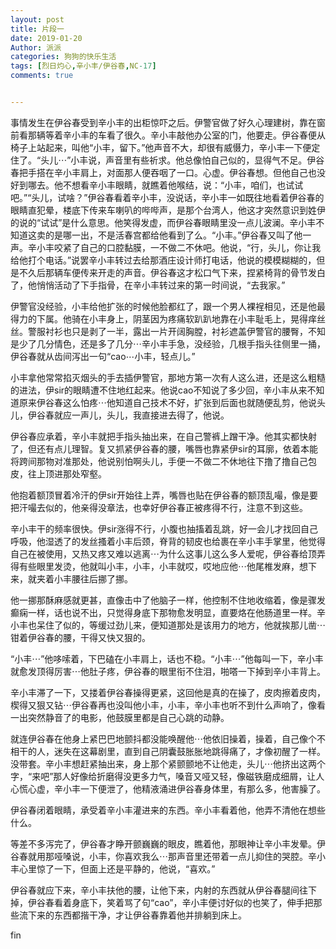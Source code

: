 ```yaml
---
layout: post
title: 片段一
date: 2019-01-20
Author: 派派
categories: 狗狗的快乐生活
tags: [烈日灼心,辛小丰/伊谷春,NC-17]
comments: true


---
```


事情发生在伊谷春受到辛小丰的出柜惊吓之后。伊警官做了好久心理建树，靠在窗前看那辆等着辛小丰的车看了很久。辛小丰敲他办公室的门，他要走。伊谷春便从椅子上站起来，叫他“小丰，留下。”他声音不大，却很有威慑力，辛小丰一下便定住了。“头儿⋯”小丰说，声音里有些祈求。他总像怕自己似的，显得气不足。伊谷春把手搭在辛小丰肩上，对面那人便吞咽了一口。心虚。伊谷春想。但他自己也没好到哪去。他不想看辛小丰眼睛，就瞧着他喉结，说：“小丰，咱们，也试试吧。”“头儿，试啥？”伊谷春看着辛小丰，没说话，辛小丰一如既往地看着伊谷春的眼睛直犯晕，楼底下传来车喇叭的哔哔声，是那个台湾人，他这才突然意识到姓伊的说的“试试”是什么意思。他笑得发虚，而伊谷春眼睛里没一点儿波澜。辛小丰不知道这卖的是哪一出，不是活春宫都给他看到了么。“小丰。”伊谷春又叫了他一声。辛小丰咬紧了自己的口腔黏膜，一不做二不休吧。他说，“行，头儿，你让我给他打个电话。”说罢辛小丰转过去给那酒庄设计师打电话，他说的模模糊糊的，但是不久后那辆车便传来开走的声音。伊谷春这才松口气下来，捏紧椅背的骨节发白了，他悄悄活动了下手指骨，在辛小丰转过来的第一时间说，“去我家。”

伊警官没经验，小丰给他扩张的时候他脸都红了，跟一个男人裸裎相见，还是他最得力的下属。他骑在小丰身上，阴茎因为疼痛软趴趴地靠在小丰耻毛上，晃得痒丝丝。警服衬衫也只是剥了一半，露出一片开阔胸膛，衬衫遮盖伊警官的腰臀，不知是少了几分情色，还是多了几分⋯辛小丰手急，没经验，几根手指头往侧里一捅，伊谷春就从齿间泻出一句“cao⋯小丰，轻点儿。”

小丰拿他常常掐灭烟头的手去插伊警官，那地方第一次有人这么进，还是这么粗糙的进法，伊sir的眼睛遭不住地红起来。他说cao不知说了多少回，辛小丰从来不知道原来伊谷春这么怕疼⋯他知道自己技术不好，扩张到后面也就随便乱剪，他说头儿，伊谷春就应一声儿，头儿，我直接进去得了，他说。

伊谷春应承着，辛小丰就把手指头抽出来，在自己警裤上蹭干净。他其实都快射了，但还有点儿理智。复又抓紧伊谷春的腰，嘴唇也靠紧伊sir的耳廓，依着本能将跨间那物对准那处，他说别怕啊头儿，手便一不做二不休地往下撸了撸自己包皮，往上顶进那处窄壑。

他抱着额顶冒着冷汗的伊sir开始往上弄，嘴唇也贴在伊谷春的额顶乱嘬，像是要把汗嘬去似的，他亲得没章法，也幸好伊谷春正被疼得不行，注意不到这些。

辛小丰干的频率很快。伊sir涨得不行，小腹也抽搐着乱跳，好一会儿才找回自己呼吸，他湿透了的发丝搔着小丰后颈，脊背的韧皮也给裹在辛小丰手掌里，他觉得自己在被使用，又热又疼又难以逃离⋯为什么这事儿这么多人爱呢，伊谷春给顶弄得有些眼里发烫，他就叫小丰，小丰，小丰就哎，哎地应他⋯他尾椎发麻，想下来，就夹着小丰腰往后挪了挪。

他一挪那酥麻感就更甚，直像击中了他脑子一样，他控制不住地收缩着，像是骤发癫痫一样，话也说不出，只觉得身底下那物愈发明显，直要烙在他肠道里一样。辛小丰也呆住了似的，等缓过劲儿来，便知道那处是该用力的地方，他就挨那儿凿⋯钳着伊谷春的腰，干得又快又狠的。

“小丰⋯”他哆嗦着，下巴磕在小丰肩上，话也不稳。“小丰⋯”他每叫一下，辛小丰就愈发顶得厉害⋯他肚子疼，伊谷春的眼里衔不住泪，啪嗒一下掉到辛小丰背上。

辛小丰滞了一下，又搂着伊谷春操得更紧，这回他是真的在操了，皮肉擦着皮肉，楔得又狠又钻⋯伊谷春再也没叫他小丰，小丰，辛小丰也听不到什么声响了，像看一出突然静音了的电影，他鼓膜里都是自己心跳的动静。

就连伊谷春在他身上紧巴巴地颤抖都没能唤醒他⋯他依旧操着，操着，自己像个不相干的人，迷失在这幕剧里，直到自己阴囊鼓胀胀地跳得痛了，才像初醒了一样。没带套。辛小丰想赶紧抽出来，身上那个紧颤颤地不让他走，头儿⋯他挤出这两个字，“来吧”那人好像给折磨得没更多力气，嗓音又哑又轻，像磁铁磨成细屑，让人心慌心虚，辛小丰一下便泄了，他精液涌进伊谷春身体里，有那么多，他害臊了。

伊谷春闭着眼睛，承受着辛小丰灌进来的东西。辛小丰看着他，他弄不清他在想些什么。

等差不多泻完了，伊谷春才睁开颤巍巍的眼皮，瞧着他，那眼神让辛小丰发晕。伊谷春就用那哑嗓说，小丰，你喜欢我么⋯那声音里还带着一点儿抑住的哭腔。辛小丰心里惊了一下，但面上还是平静的，他说，“喜欢。”

伊谷春就应下来，辛小丰扶他的腰，让他下来，内射的东西就从伊谷春腿间往下掉，伊谷春看着身底下，笑着骂了句“cao”，辛小丰便讨好似的也笑了，伸手把那些流下来的东西都揩干净，才让伊谷春靠着他并排躺到床上。


fin